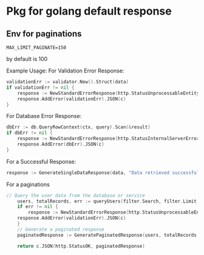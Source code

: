 # Pkg for golang default response



## Env for paginations
```shell
MAX_LIMIT_PAGINATE=150
```
by default is 100



Example Usage:
For Validation Error Response:
```go
validationErr := validator.New().Struct(data)
if validationErr != nil {
    response := NewStandardErrorResponse(http.StatusUnprocessableEntity)
    response.AddError(validationErr).JSON(c)
}
```
For Database Error Response:
```go
dbErr := db.QueryRowContext(ctx, query).Scan(&result)
if dbErr != nil {
    response := NewStandardErrorResponse(http.StatusInternalServerError)
    response.AddError(dbErr).JSON(c)
}
```
For a Successful Response:
```go
response := GenerateSingleDataResponse(data, "Data retrieved successfully", http.StatusOK)

```
For a paginations
```go
// Query the user data from the database or service
	users, totalRecords, err := queryUsers(filter.Search, filter.Limit, *filter.Offset)
	if err != nil {
		response := NewStandardErrorResponse(http.StatusUnprocessableEntity)
    response.AddError(validationErr).JSON(c)
	}
	// Generate a paginated response
	paginatedResponse := GeneratePaginatedResponse(users, totalRecords, filter)

	return c.JSON(http.StatusOK, paginatedResponse)
```